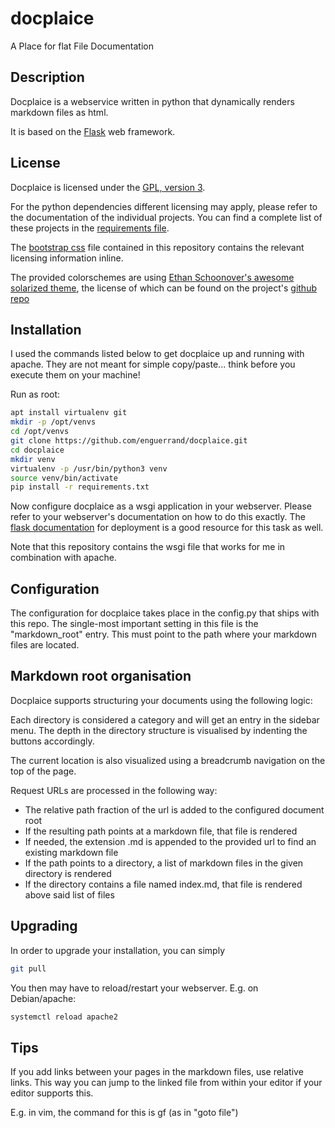 # docplaice
A Place for flat File Documentation

## Description
Docplaice is a webservice written in python that dynamically renders markdown files as html. 

It is based on the [Flask](https://palletsprojects.com/p/flask/) web framework.

## License
Docplaice is licensed under the [GPL, version 3](LICENSE).

For the python dependencies different licensing may apply, please refer to the documentation of the individual projects.
You can find a complete list of these projects in the [requirements file](requirements.txt).

The [bootstrap css](https://getbootstrap.com/) file contained in this repository contains the relevant licensing information inline.

The provided colorschemes are using
[Ethan Schoonover's awesome solarized theme](https://ethanschoonover.com/solarized/), the license of which 
can be found on the project's [github repo](https://github.com/altercation/solarized/blob/master/LICENSE)    

## Installation
I used the commands listed below to get docplaice up and running with apache. 
They are not meant for simple copy/paste... think before you execute them on your machine!

Run as root:
```bash
apt install virtualenv git
mkdir -p /opt/venvs
cd /opt/venvs
git clone https://github.com/enguerrand/docplaice.git
cd docplaice
mkdir venv
virtualenv -p /usr/bin/python3 venv
source venv/bin/activate
pip install -r requirements.txt
```

Now configure docplaice as a wsgi application in your webserver. 
Please refer to your webserver's documentation on how to do this exactly.
The [flask documentation](https://flask.palletsprojects.com/en/1.1.x/deploying/) for deployment is 
a good resource for this task as well.

Note that this repository contains the wsgi file that works for me in combination with apache.

## Configuration
The configuration for docplaice takes place in the config.py that ships with this repo.
The single-most important setting in this file is the "markdown_root" entry.
This must point to the path where your markdown files are located.

## Markdown root organisation
Docplaice supports structuring your documents using the following logic:

Each directory is considered a category and will get an entry in the sidebar menu. 
The depth in the directory structure is visualised by indenting the buttons accordingly.

The current location is also visualized using a breadcrumb navigation on the top of the page.

Request URLs are processed in the following way:

* The relative path fraction of the url is added to the configured document root
* If the resulting path points at a markdown file, that file is rendered
* If needed, the extension .md is appended to the provided url to find an existing markdown file
* If the path points to a directory, a list of markdown files in the given directory is rendered
* If the directory contains a file named index.md, that file is rendered above said list of files  

## Upgrading
In order to upgrade your installation, you can simply
```bash
git pull
```
You then may have to reload/restart your webserver. E.g. on Debian/apache:
```bash
systemctl reload apache2
```

## Tips
If you add links between your pages in the markdown files, use relative links.
This way you can jump to the linked file from within your editor if your editor supports this.

E.g. in vim, the command for this is gf (as in "goto file")
